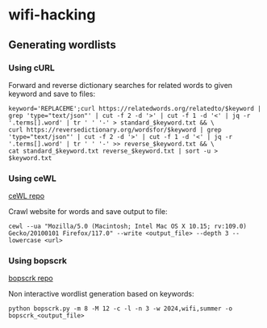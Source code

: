 # wifi-hacking

## Generating wordlists
### Using cURL

Forward and reverse dictionary searches for related words to given keyword and save to files:
```
keyword='REPLACEME';curl https://relatedwords.org/relatedto/$keyword | grep 'type="text/json"' | cut -f 2 -d '>' | cut -f 1 -d '<' | jq -r '.terms[].word' | tr ' ' '-' > standard_$keyword.txt && \
curl https://reversedictionary.org/wordsfor/$keyword | grep 'type="text/json"' | cut -f 2 -d '>' | cut -f 1 -d '<' | jq -r '.terms[].word' | tr ' ' '-' >> reverse_$keyword.txt && \
cat standard_$keyword.txt reverse_$keyword.txt | sort -u > $keyword.txt
```

### Using ceWL
[ceWL repo](https://github.com/digininja/CeWL)

Crawl website for words and save output to file:
```
cewl --ua "Mozilla/5.0 (Macintosh; Intel Mac OS X 10.15; rv:109.0) Gecko/20100101 Firefox/117.0" --write <output_file> --depth 3 --lowercase <url> 
```

### Using bopscrk
[bopscrk repo](https://github.com/r3nt0n/bopscrk)

Non interactive wordlist generation based on keywords:
```
python bopscrk.py -m 8 -M 12 -c -l -n 3 -w 2024,wifi,summer -o bopscrk_<output_file>
```

